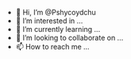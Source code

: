 - 👋 Hi, I’m @Pshycoydchu
- 👀 I’m interested in ...
- 🌱 I’m currently learning ...
- 💞️ I’m looking to collaborate on ...
- 📫 How to reach me  ...

<!---
Pshycoydchu/Pshycoydchu is a ✨ special ✨ repository because its `README.md` (this file) appears on your GitHub profile.
You can click the Preview link to take a look at your changes.
--->
